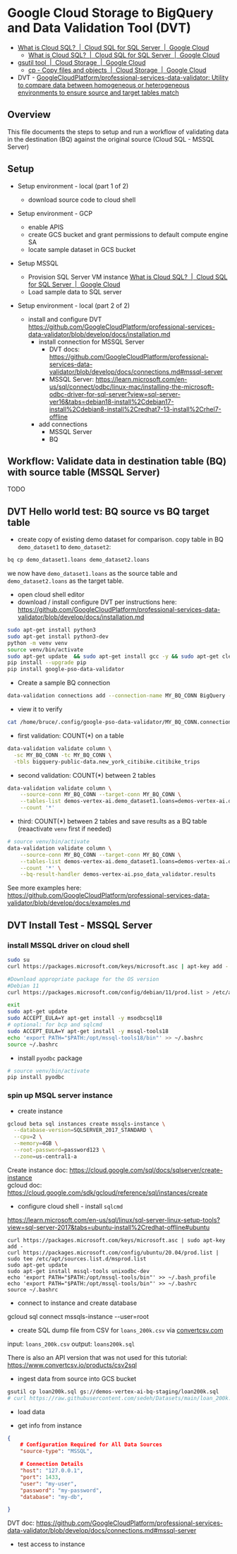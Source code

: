 # Google Cloud Storage to BigQuery and Data Validation Tool (DVT)

* [What is Cloud SQL?  |  Cloud SQL for SQL Server  |  Google Cloud](https://cloud.google.com/sql/docs/sqlserver/introduction)
  * [What is Cloud SQL?  |  Cloud SQL for SQL Server  |  Google Cloud](https://cloud.google.com/sql/docs/sqlserver/introduction)
* [gsutil tool  |  Cloud Storage  |  Google Cloud](https://cloud.google.com/storage/docs/gsutil)
  * [cp - Copy files and objects  |  Cloud Storage  |  Google Cloud](https://cloud.google.com/storage/docs/gsutil/commands/cp#synchronizing-over-os-specific-file-types-such-as-symlinks-and-devices)
* DVT - [GoogleCloudPlatform/professional-services-data-validator: Utility to compare data between homogeneous or heterogeneous environments to ensure source and target tables match](https://github.com/GoogleCloudPlatform/professional-services-data-validator)

## Overview

This file documents the steps to setup and run a workflow of validating data in the destination (BQ) against the original source (Cloud SQL - MSSQL Server)

## Setup

* Setup environment - local (part 1 of 2)
  * download source code to cloud shell

* Setup environment - GCP
  * enable APIS
  * create GCS bucket and grant permissions to default compute engine SA
  * locate sample dataset in GCS bucket

* Setup MSSQL 
  * Provision SQL Server VM instance [What is Cloud SQL?  |  Cloud SQL for SQL Server  |  Google Cloud](https://cloud.google.com/sql/docs/sqlserver/introduction)
  * Load sample data to SQL server

* Setup environment - local (part 2 of 2)
  * install and configure DVT <https://github.com/GoogleCloudPlatform/professional-services-data-validator/blob/develop/docs/installation.md>
    * install connection for MSSQL Server 
      * DVT docs: <https://github.com/GoogleCloudPlatform/professional-services-data-validator/blob/develop/docs/connections.md#mssql-server>
      * MSSQL Server: <https://learn.microsoft.com/en-us/sql/connect/odbc/linux-mac/installing-the-microsoft-odbc-driver-for-sql-server?view=sql-server-ver16&tabs=debian18-install%2Cdebian17-install%2Cdebian8-install%2Credhat7-13-install%2Crhel7-offline>
    * add connections
      * MSSQL Server
      * BQ

## Workflow: Validate data in destination table (BQ) with source table (MSSQL Server)

TODO

## DVT Hello world test: BQ source vs BQ target table

* create copy of existing demo dataset for comparison. copy table in BQ `demo_dataset1` to `demo_dataset2`: 
  
```sh
bq cp demo_dataset1.loans demo_dataset2.loans
```

we now have `demo_dataset1.loans` as the source table and `demo_dataset2.loans` as the target table. 

* open cloud shell editor 
* download / install configure DVT per instructions here: <https://github.com/GoogleCloudPlatform/professional-services-data-validator/blob/develop/docs/installation.md>

```sh
sudo apt-get install python3
sudo apt-get install python3-dev
python -m venv venv
source venv/bin/activate
sudo apt-get update  && sudo apt-get install gcc -y && sudo apt-get clean
pip install --upgrade pip
pip install google-pso-data-validator
```

* Create a sample BQ connection 

```sh
data-validation connections add --connection-name MY_BQ_CONN BigQuery --project-id demos-vertex-ai
```

* view it to verify 

```sh 
cat /home/bruce/.config/google-pso-data-validator/MY_BQ_CONN.connection.json
```

* first validation: COUNT(*) on a table

```sh 
data-validation validate column \
  -sc MY_BQ_CONN -tc MY_BQ_CONN \
  -tbls bigquery-public-data.new_york_citibike.citibike_trips
```

* second validation: COUNT(*) between 2 tables 

```sh
data-validation validate column \
    --source-conn MY_BQ_CONN --target-conn MY_BQ_CONN \
    --tables-list demos-vertex-ai.demo_dataset1.loans=demos-vertex-ai.demo_dataset2.loans \
    --count '*'    
```

* third: COUNT(*) between 2 tables and save results as a BQ table  (reaactivate `venv` first if needed)

```sh
# source venv/bin/activate
data-validation validate column \
    --source-conn MY_BQ_CONN --target-conn MY_BQ_CONN \
    --tables-list demos-vertex-ai.demo_dataset1.loans=demos-vertex-ai.demo_dataset2.loans \
    --count '*' \
    --bq-result-handler demos-vertex-ai.pso_data_validator.results
```

See more examples here: <https://github.com/GoogleCloudPlatform/professional-services-data-validator/blob/develop/docs/examples.md>

## DVT Install Test - MSSQL Server 

### install MSSQL driver on cloud shell

```sh
sudo su
curl https://packages.microsoft.com/keys/microsoft.asc | apt-key add -

#Download appropriate package for the OS version
#Debian 11
curl https://packages.microsoft.com/config/debian/11/prod.list > /etc/apt/sources.list.d/mssql-release.list

exit
sudo apt-get update
sudo ACCEPT_EULA=Y apt-get install -y msodbcsql18
# optional: for bcp and sqlcmd
sudo ACCEPT_EULA=Y apt-get install -y mssql-tools18
echo 'export PATH="$PATH:/opt/mssql-tools18/bin"' >> ~/.bashrc
source ~/.bashrc
```

* install `pyodbc` package

```sh
# source venv/bin/activate
pip install pyodbc
```

### spin up MSQL server instance

* create instance

```sh
gcloud beta sql instances create mssqls-instance \
  --database-version=SQLSERVER_2017_STANDARD \
  --cpu=2 \
  --memory=4GB \
  --root-password=password123 \
  --zone=us-central1-a
```

Create instance doc: <https://cloud.google.com/sql/docs/sqlserver/create-instance>  
gcloud doc: <https://cloud.google.com/sdk/gcloud/reference/sql/instances/create>


* configure cloud shell - install `sqlcmd`

<https://learn.microsoft.com/en-us/sql/linux/sql-server-linux-setup-tools?view=sql-server-2017&tabs=ubuntu-install%2Credhat-offline#ubuntu>

```
curl https://packages.microsoft.com/keys/microsoft.asc | sudo apt-key add -
curl https://packages.microsoft.com/config/ubuntu/20.04/prod.list | sudo tee /etc/apt/sources.list.d/msprod.list
sudo apt-get update
sudo apt-get install mssql-tools unixodbc-dev
echo 'export PATH="$PATH:/opt/mssql-tools/bin"' >> ~/.bash_profile
echo 'export PATH="$PATH:/opt/mssql-tools/bin"' >> ~/.bashrc
source ~/.bashrc
```

* connect to instance and create database 





gcloud sql connect mssqls-instance --user=root


* create SQL dump file from CSV for `loans_200k.csv` via [convertcsv.com](https://www.convertcsv.com/csv-to-sql.htm)

input: `loans_200k.csv`
output: `loans200k.sql` 

There is also an API version that was not used for this tutorial: <https://www.convertcsv.io/products/csv2sql>


* ingest data from source into GCS bucket

```sh
gsutil cp loan200k.sql gs://demos-vertex-ai-bq-staging/loan200k.sql
# curl https://raw.githubusercontent.com/sedeh/Datasets/main/loan_200k.csv | gsutil cp - gs://demos-vertex-ai-bq-staging/loan_200k.csv
```





* load data 

* get info from instance 

```json
{
    # Configuration Required for All Data Sources
    "source-type": "MSSQL",

    # Connection Details
    "host": "127.0.0.1",
    "port": 1433,
    "user": "my-user",
    "password": "my-password",
    "database": "my-db",

}
```

DVT doc: <https://github.com/GoogleCloudPlatform/professional-services-data-validator/blob/develop/docs/connections.md#mssql-server>

* test access to instance 